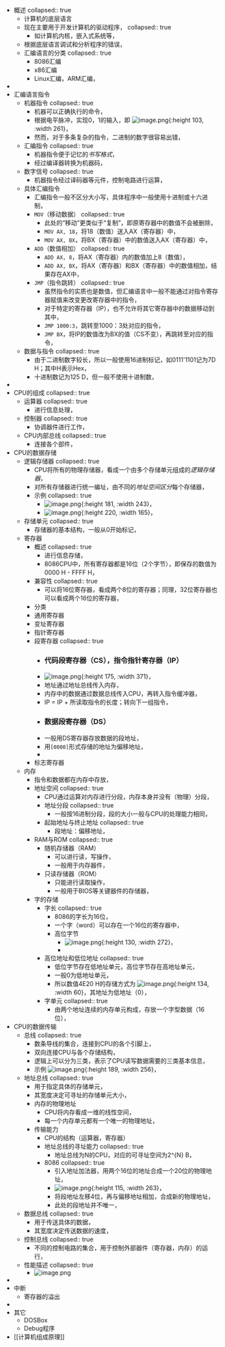 - 概述
  collapsed:: true
	- 计算机的底层语言
	- 现在主要用于开发计算机的驱动程序，
	  collapsed:: true
		- 如计算机内核，嵌入式系统等，
	- 根据底层语言调试和分析程序的错误，
	- 汇编语言的分类
	  collapsed:: true
		- 8086汇编
		- x86汇编
		- Linux汇编，ARM汇编，
-
- 汇编语言指令
	- 机器指令
	  collapsed:: true
		- 机器可以正确执行的命令，
		- 根据电平脉冲，实现0，1的输入，即 ![image.png](../assets/image_1673924551900_0.png){:height 103, :width 261}，
		- 然而，对于多条复杂的指令，二进制的数字很容易出错，
	- 汇编指令
	  collapsed:: true
		- 机器指令便于记忆的*书写格式*，
		- 经过编译器转换为机器码，
	- 数字信号
	  collapsed:: true
		- 机器指令经过译码器等元件，控制电路进行运算，
	- 具体汇编指令
		- 汇编指令一般不区分大小写，具体程序中一般使用十进制或十六进制，
		- `MOV`（移动数据）
		  collapsed:: true
			- 此处的“移动”更类似于“复制”，即原寄存器中的数值不会被删除，
			- `MOV AX, 18`，将18（数值）送入AX（寄存器）中，
			- `MOV AX, BX`，将BX（寄存器）中的数值送入AX（寄存器）中，
		- `ADD`（数值相加）
		  collapsed:: true
			- `ADD AX, 8`，将AX（寄存器）内的数值加上8（数值），
			- `ADD AX, BX`，将AX（寄存器）和BX（寄存器）中的数值相加，结果存在AX中，
		- `JMP`（指令跳转）
		  collapsed:: true
			- 虽然指令的实质也是数值，但汇编语言中一般不能通过对指令寄存器赋值来改变更改寄存器中的指令，
			- 对于特定的寄存器（IP），也不允许将其它寄存器中的数据移动到其中，
			- `JMP 1000:3`，跳转至1000：3处对应的指令，
			- `JMP BX`，将IP的数值改为BX的值（CS不变），再跳转至对应的指令，
	- 数据与指令
	  collapsed:: true
		- 由于二进制数字较长，所以一般使用16进制标记，如0111'1101记为7D H；其中H表示Hex，
		- 十进制数记为125 D，但一般不使用十进制数，
-
- CPU的组成
  collapsed:: true
	- 运算器
	  collapsed:: true
		- 进行信息处理，
	- 控制器
	  collapsed:: true
		- 协调器件进行工作，
	- CPU内部总线
	  collapsed:: true
		- 连接各个部件，
- CPU的数据存储
	- 逻辑存储器
	  collapsed:: true
		- CPU将所有的物理存储器，看成一个由多个存储单元组成的*逻辑存储器*，
		- 对所有存储器进行统一编址，由不同的*地址空间区分*每个存储器，
		- 示例
		  collapsed:: true
			- ![image.png](../assets/image_1673925994507_0.png){:height 181, :width 243}，
			- ![image.png](../assets/image_1673926054313_0.png){:height 220, :width 165}，
	- 存储单元
	  collapsed:: true
		- 存储器的基本结构，一般从0开始标记，
	- 寄存器
		- 概述
		  collapsed:: true
			- 进行信息存储，
			- 8086CPU中，所有寄存器都是16位（2个字节），即保存的数值为0000 H - FFFF H，
		- 兼容性
		  collapsed:: true
			- 可以将16位寄存器，看成两个8位的寄存器；同理，32位寄存器也可以看成两个16位的寄存器，
		- 分类
		- 通用寄存器
		- 变址寄存器
		- 指针寄存器
		- 段寄存器
		  collapsed:: true
			- ### 代码段寄存器（CS），指令指针寄存器（IP）
			- ![image.png](../assets/image_1674099751260_0.png){:height 175, :width 371}，
			- 地址通过地址总线传入内存，
			- 内存中的数据通过数据总线传入CPU，再转入指令缓冲器，
			- IP = IP + 所读取指令的长度；转向下一组指令，
			- ### 数据段寄存器（DS）
			- 一般用DS寄存器存放数据的段地址，
			- 用`[0000]`形式存储的地址为偏移地址，
			-
		- 标志寄存器
	- 内存
		- 指令和数据都在内存中存放，
		- 地址空间
		  collapsed:: true
			- CPU通过运算对内存进行分段，内存本身并没有（物理）分段，
			- 地址分段
			  collapsed:: true
				- 一般按16进制分段，段的大小一般与CPU的处理能力相同，
			- 起始地址与终止地址
			  collapsed:: true
				- 段地址：偏移地址，
		- RAM与ROM
		  collapsed:: true
			- 随机存储器（RAM）
				- 可以进行读，写操作，
				- 一般用于内存器件，
			- 只读存储器（ROM）
				- 只能进行读取操作，
				- 一般用于BIOS等关键器件的存储器，
		- 字的存储
			- 字长
			  collapsed:: true
				- 8086的字长为16位，
				- 一个字（word）可以存在一个16位的寄存器中，
				- 高位字节
					- ![image.png](../assets/image_1673929043259_0.png){:height 130, :width 272}，
					-
			- 高位地址和低位地址
			  collapsed:: true
				- 低位字节存在低地址单元，高位字节存在高地址单元，
				- 一般0为低地址单元，
				- 所以数值4E20 H的存储方式为 ![image.png](../assets/image_1674101176444_0.png){:height 134, :width 60}，其地址为低地址（0），
			- 字单元
			  collapsed:: true
				- 由两个地址连续的内存单元构成，存放一个字型数据（16位），
- CPU的数据传输
	- 总线
	  collapsed:: true
		- 数条导线的集合，连接到CPU的各个引脚上，
		- 双向连接CPU与各个存储结构，
		- 逻辑上可以分为三类，表示了CPU读写数据需要的三类基本信息，
		- 示例 ![image.png](../assets/image_1673925643670_0.png){:height 189, :width 256}，
	- 地址总线
	  collapsed:: true
		- 用于指定具体的存储单元，
		- 其宽度决定可寻址的存储单元大小，
		- 内存的物理地址
			- CPU将内存看成一维的线性空间，
			- 每一个内存单元都有一个唯一的物理地址，
		- 传输能力
			- CPU的结构（运算器，寄存器）
			- 地址总线的寻址能力
			  collapsed:: true
				- 地址总线为N的CPU，对应的可寻址空间为2^{N} B，
			- 8086
			  collapsed:: true
				- 引入地址加法器，用两个16位的地址合成一个20位的物理地址，
				- ![image.png](../assets/image_1674096510358_0.png){:height 115, :width 263}，
				- 将段地址左移4位，再与偏移地址相加，合成新的物理地址，
				- 此处的段地址并不唯一，
	- 数据总线
	  collapsed:: true
		- 用于传送具体的数据，
		- 其宽度决定传送数据的速度，
	- 控制总线
	  collapsed:: true
		- 不同的控制电路的集合，用于控制外部器件（寄存器，内存）的运行，
	- 性能描述
	  collapsed:: true
		- ![image.png](../assets/image_1673925557704_0.png)
-
- 中断
	- 寄存器的溢出
-
- 其它
	- DOSBox
	- Debug程序
- [[计算机组成原理]]